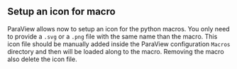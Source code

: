 ## Setup an icon for macro

ParaView allows now to setup an icon for the python macros. You only need
to provide a `.svg` or a `.png` file with the same name than the macro.
This icon file should be manually added inside the ParaView configuration
`Macros` directory and then will be loaded along to the macro.
Removing the macro also delete the icon file.
